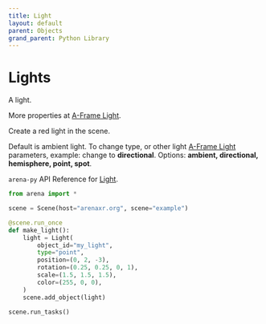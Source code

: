 ```yaml
---
title: Light
layout: default
parent: Objects
grand_parent: Python Library
---
```


# Lights

A light.

More properties at <a href='https://aframe.io/docs/1.5.0/components/light.html'>A-Frame Light</a>.

Create a red light in the scene.

Default is ambient light. To change type, or other light [A-Frame Light](https://aframe.io/docs/0.9.0/components/light.html) parameters, example: change to **directional**. Options: **ambient, directional, hemisphere, point, spot**.

`arena-py` API Reference for [Light](/content/python-api/objects/light).

```python
from arena import *

scene = Scene(host="arenaxr.org", scene="example")

@scene.run_once
def make_light():
    light = Light(
        object_id="my_light",
        type="point",
        position=(0, 2, -3),
        rotation=(0.25, 0.25, 0, 1),
        scale=(1.5, 1.5, 1.5),
        color=(255, 0, 0),
    )
    scene.add_object(light)

scene.run_tasks()
```
